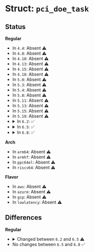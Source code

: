 # Struct: <code>pci_doe_task</code>

## Status
<b>Regular</b>
<ul>
<li>
In <code>4.4</code>: Absent ⚠️
</li>
<li>
In <code>4.8</code>: Absent ⚠️
</li>
<li>
In <code>4.10</code>: Absent ⚠️
</li>
<li>
In <code>4.13</code>: Absent ⚠️
</li>
<li>
In <code>4.15</code>: Absent ⚠️
</li>
<li>
In <code>4.18</code>: Absent ⚠️
</li>
<li>
In <code>5.0</code>: Absent ⚠️
</li>
<li>
In <code>5.3</code>: Absent ⚠️
</li>
<li>
In <code>5.4</code>: Absent ⚠️
</li>
<li>
In <code>5.8</code>: Absent ⚠️
</li>
<li>
In <code>5.11</code>: Absent ⚠️
</li>
<li>
In <code>5.13</code>: Absent ⚠️
</li>
<li>
In <code>5.15</code>: Absent ⚠️
</li>
<li>
In <code>5.19</code>: Absent ⚠️
</li>
<li>
<details>
<summary>In <code>6.2</code>: ✅</summary>

```c
struct pci_doe_task {
    struct pci_doe_protocol prot;
    u32 *request_pl;
    size_t request_pl_sz;
    u32 *response_pl;
    size_t response_pl_sz;
    int rv;
    void (*complete)(struct pci_doe_task *);
    void *private;
    struct work_struct work;
    struct pci_doe_mb *doe_mb;
};
```
</details>
</li>
<li>
<details>
<summary>In <code>6.5</code>: ✅</summary>

```c
struct pci_doe_task {
    struct pci_doe_protocol prot;
    const __le32 *request_pl;
    size_t request_pl_sz;
    __le32 *response_pl;
    size_t response_pl_sz;
    int rv;
    void (*complete)(struct pci_doe_task *);
    void *private;
    struct work_struct work;
    struct pci_doe_mb *doe_mb;
};
```
</details>
</li>
<li>
<details>
<summary>In <code>6.8</code>: ✅</summary>

```c
struct pci_doe_task {
    struct pci_doe_protocol prot;
    const __le32 *request_pl;
    size_t request_pl_sz;
    __le32 *response_pl;
    size_t response_pl_sz;
    int rv;
    void (*complete)(struct pci_doe_task *);
    void *private;
    struct work_struct work;
    struct pci_doe_mb *doe_mb;
};
```
</details>
</li>
</ul>
<b>Arch</b>
<ul>
<li>
In <code>arm64</code>: Absent ⚠️
</li>
<li>
In <code>armhf</code>: Absent ⚠️
</li>
<li>
In <code>ppc64el</code>: Absent ⚠️
</li>
<li>
In <code>riscv64</code>: Absent ⚠️
</li>
</ul>
<b>Flavor</b>
<ul>
<li>
In <code>aws</code>: Absent ⚠️
</li>
<li>
In <code>azure</code>: Absent ⚠️
</li>
<li>
In <code>gcp</code>: Absent ⚠️
</li>
<li>
In <code>lowlatency</code>: Absent ⚠️
</li>
</ul>

## Differences
<b>Regular</b>
<ul>
<li>
<details>
<summary>Changed between <code>6.2</code> and <code>6.5</code> ⚠️</summary>
<ul>
<li>
<b>Field type changed. </b>
<code>u32 *request_pl</code> ➡️ <code>const __le32 *request_pl</code>
</li>
<li>
<b>Field type changed. </b>
<code>u32 *response_pl</code> ➡️ <code>__le32 *response_pl</code>
</li>
</ul>
</details>
</li>
<li>
No changes between <code>6.5</code> and <code>6.8</code> ✅
</li>
</ul>
